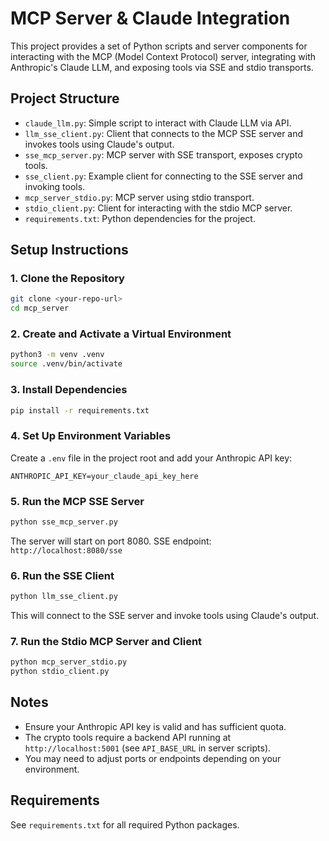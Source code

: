 # MCP Server & Claude Integration

This project provides a set of Python scripts and server components for interacting with the MCP (Model Context Protocol) server, integrating with Anthropic's Claude LLM, and exposing tools via SSE and stdio transports.

## Project Structure

- `claude_llm.py`: Simple script to interact with Claude LLM via API.
- `llm_sse_client.py`: Client that connects to the MCP SSE server and invokes tools using Claude's output.
- `sse_mcp_server.py`: MCP server with SSE transport, exposes crypto tools.
- `sse_client.py`: Example client for connecting to the SSE server and invoking tools.
- `mcp_server_stdio.py`: MCP server using stdio transport.
- `stdio_client.py`: Client for interacting with the stdio MCP server.
- `requirements.txt`: Python dependencies for the project.

## Setup Instructions

### 1. Clone the Repository

```bash
git clone <your-repo-url>
cd mcp_server
```

### 2. Create and Activate a Virtual Environment

```bash
python3 -m venv .venv
source .venv/bin/activate
```

### 3. Install Dependencies

```bash
pip install -r requirements.txt
```

### 4. Set Up Environment Variables

Create a `.env` file in the project root and add your Anthropic API key:

```
ANTHROPIC_API_KEY=your_claude_api_key_here
```

### 5. Run the MCP SSE Server

```bash
python sse_mcp_server.py
```

The server will start on port 8080. SSE endpoint: `http://localhost:8080/sse`

### 6. Run the SSE Client

```bash
python llm_sse_client.py
```

This will connect to the SSE server and invoke tools using Claude's output.

### 7. Run the Stdio MCP Server and Client

```bash
python mcp_server_stdio.py
python stdio_client.py
```

## Notes

- Ensure your Anthropic API key is valid and has sufficient quota.
- The crypto tools require a backend API running at `http://localhost:5001` (see `API_BASE_URL` in server scripts).
- You may need to adjust ports or endpoints depending on your environment.

## Requirements

See `requirements.txt` for all required Python packages.
